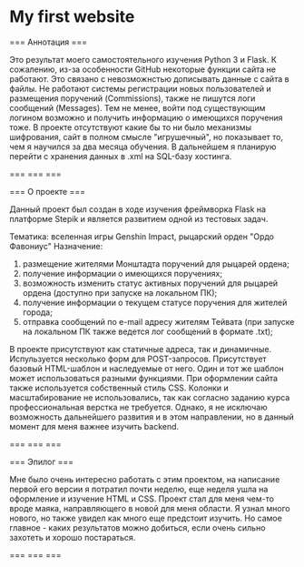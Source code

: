 # My first website

=== Аннотация ===

Это результат моего самостоятельного изучения Python 3 и Flask.
К сожалению, из-за особенности GitHub некоторые функции сайта не работают. 
Это связано с невозможнстью дописывать данные с сайта в файлы.
Не работают системы регистрации новых пользователей и размещения поручений (Commissions), также не пишутся логи сообщений (Messages).
Тем не менее, войти под существующим логином возможно и получить информацию о имеющихся поручения тоже.
В проекте отсутствуют какие бы то ни было механизмы шифрования, сайт в полном смысле "игрушечный", но показывает то, чем я научился за два месяца обучения.
В дальнейшем я планирую перейти с хранения данных в .xml на SQL-базу хостинга.

=== === ===

=== О проекте ===

Данный проект был создан в ходе изучения фреймворка Flask на платформе Stepik и является развитием одной из тестовых задач.

Тематика: вселенная игры Genshin Impact, рыцарский орден "Ордо Фавониус"
Назначение: 
1) размещение жителями Монштадта поручений для рыцарей ордена;
2) получение информации о имеющихся поручениях;
3) возможность изменить статус активных поручений для рыцарей ордена (доступно при запуске на локальном ПК);
4) получение информации о текущем статусе поручения для жителей города; 
5) отправка сообщений по e-mail адресу жителям Тейвата (при запуске на локальном ПК также ведется лог сообщений в формате .txt);

В проекте присутствуют как статичные адреса, так и динамичные.
Испульзуется несколько форм для POST-запросов.
Присутствует базовый HTML-шаблон и наследуемые от него. Один и тот же шаблон может использоваться разными функциями.
При оформлении сайта также используется собственный стиль CSS. Колонки и масштабирование не использовались, так как согласно заданию курса профессиональная верстка не требуется.
Однако, я не исключаю возможность дальнейшего развития и в этом направлении, но в данный момент для меня важнее изучить backend.

=== === ===

=== Эпилог ===

Мне было очень интересно работать с этим проектом, на написание первой его версии я потратил почти неделю, еще неделя ушла на оформление и изучение HTML и CSS.
Проект стал для меня чем-то вроде маяка, направляющего в новой для меня области. Я узнал много нового, но также увидел как много еще предстоит изучить.
Но самое главное - каких результатов можно добиться, если очень сильно захотеть и хорошо постараться.

=== === ===
